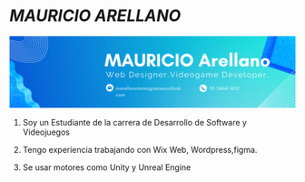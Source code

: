 # _MAURICIO ARELLANO_

![Blue Modern Geometric Profile LinkedIn Banner](./IMG/Blue%20Modern%20Geometric%20Profile%20LinkedIn%20Banner.png)

1. Soy un Estudiante de la carrera de Desarrollo de Software y Videojuegos

2. Tengo experiencia trabajando con Wix Web, Wordpress,figma.

3. Se usar motores como Unity y Unreal Engine



